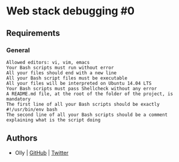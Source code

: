 # Web stack debugging #0

## Requirements
### General

    Allowed editors: vi, vim, emacs
    Your Bash scripts must run without error
    All your files should end with a new line
    All your Bash script files must be executable
    All your files will be interpreted on Ubuntu 14.04 LTS
    Your Bash scripts must pass Shellcheck without any error
    A README.md file, at the root of the folder of the project, is mandatory
    The first line of all your Bash scripts should be exactly #!/usr/bin/env bash
    The second line of all your Bash scripts should be a comment explaining what is the script doing

## Authors
* Olly | [GitHub](https://github.com/ollyimanishimwe) | [Twitter](https://twitter.com/ollyImanishimwe)